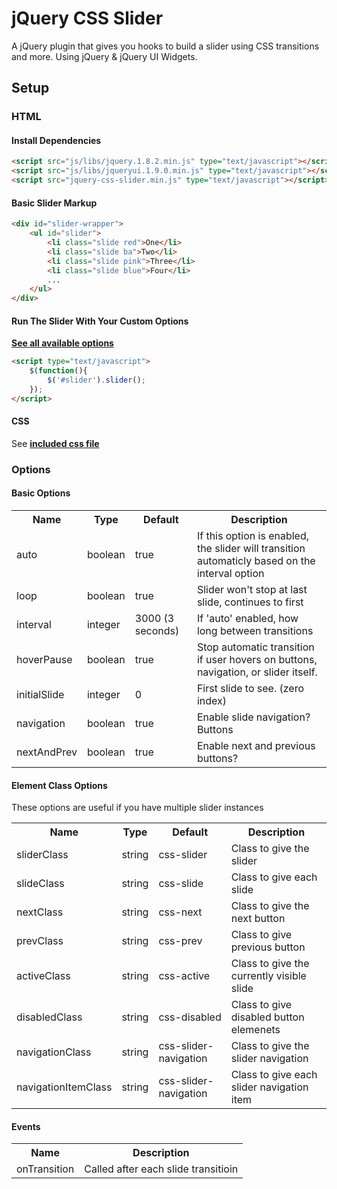 # jQuery CSS Slider
A jQuery plugin that gives you hooks to build a slider using CSS transitions and more. Using jQuery &amp; jQuery UI Widgets.

## Setup

### HTML

#### Install Dependencies
```html
<script src="js/libs/jquery.1.8.2.min.js" type="text/javascript"></script>
<script src="js/libs/jqueryui.1.9.0.min.js" type="text/javascript"></script>
<script src="jquery-css-slider.min.js" type="text/javascript"></script>
```

#### Basic Slider Markup
```html
<div id="slider-wrapper">
	<ul id="slider">
		<li class="slide red">One</li>
		<li class="slide ba">Two</li>
		<li class="slide pink">Three</li>
		<li class="slide blue">Four</li>
		...
	</ul>
</div>
```

#### Run The Slider With Your Custom Options
**[See all available options](#options)**
```html
<script type="text/javascript">
	$(function(){
		$('#slider').slider();
	});
</script>
```

#### CSS
See **[included css file](https://raw.github.com/mattgoucher/jQuery-CSS-Slider/master/css/jquery-css-slider.css)**


### Options

#### Basic Options
<table style="width:100%;">
	<tr>
		<th class="name">Name</th>
		<th class="type">Type</th>
		<th class="default">Default</th>
		<th class="desc">Description</th>
	</tr>
	<tr>
		<td>auto</td>
		<td>boolean</td>
		<td>true</td>
		<td class="desc">If this option is enabled, the slider will transition automaticly based on the interval option</td>
	</tr>
	<tr>
		<td>loop</td>
		<td>boolean</td>
		<td>true</td>
		<td class="desc">Slider won't stop at last slide, continues to first</td>
	</tr>
	<tr>
		<td>interval</td>
		<td>integer</td>
		<td>3000 (3 seconds)</td>
		<td class="desc">If 'auto' enabled, how long between transitions</td>
	</tr>
	<tr>
		<td>hoverPause</td>
		<td>boolean</td>
		<td>true</td>
		<td class="desc">Stop automatic transition if user hovers on buttons, navigation, or slider itself.</td>
	</tr>
	<tr>
		<td>initialSlide</td>
		<td>integer</td>
		<td>0</td>
		<td class="desc">First slide to see. (zero index)</td>
	</tr>
	<tr>
		<td>navigation</td>
		<td>boolean</td>
		<td>true</td>
		<td class="desc">Enable slide navigation? Buttons</td>
	</tr>
	<tr>
		<td>nextAndPrev</td>
		<td>boolean</td>
		<td>true</td>
		<td class="desc">Enable next and previous buttons?</td>
	</tr>
</table>

#### Element Class Options
These options are useful if you have multiple slider instances
<table style="width:100%;">
	<tr>
		<th class="name">Name</th>
		<th class="type">Type</th>
		<th class="default">Default</th>
		<th class="desc">Description</th>
	</tr>
	<tr>
		<td>sliderClass</td>
		<td>string</td>
		<td>css-slider</td>
		<td class="desc">Class to give the slider</td>
	</tr>
	<tr>
		<td>slideClass</td>
		<td>string</td>
		<td>css-slide</td>
		<td class="desc">Class to give each slide</td>
	</tr>
	<tr>
		<td>nextClass</td>
		<td>string</td>
		<td>css-next</td>
		<td class="desc">Class to give the next button</td>
	</tr>
	<tr>
		<td>prevClass</td>
		<td>string</td>
		<td>css-prev</td>
		<td class="desc">Class to give previous button</td>
	</tr>
	<tr>
		<td>activeClass</td>
		<td>string</td>
		<td>css-active</td>
		<td class="desc">Class to give the currently visible slide</td>
	</tr>
	<tr>
		<td>disabledClass</td>
		<td>string</td>
		<td>css-disabled</td>
		<td class="desc">Class to give disabled button elemenets</td>
	</tr>
	<tr>
		<td>navigationClass</td>
		<td>string</td>
		<td>css-slider-navigation</td>
		<td class="desc">Class to give the slider navigation</td>
	</tr>
	<tr>
		<td>navigationItemClass</td>
		<td>string</td>
		<td>css-slider-navigation</td>
		<td class="desc">Class to give each slider navigation item</td>
	</tr>
</table>

#### Events
<table style="width:100%;">
	<tr>
		<th class="name">Name</th>
		<th class="desc">Description</th>
	</tr>
	<tr>
		<td>onTransition</td>
		<td class="desc">Called after each slide transitioin</td>
	</tr>
</table>